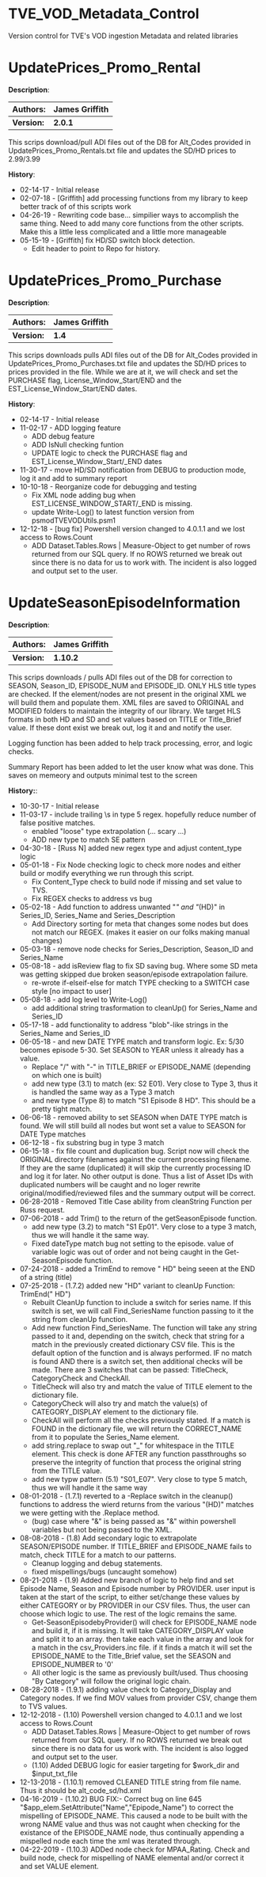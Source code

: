 # TVE_VOD_Metadata_Control
Version control for TVE's VOD ingestion Metadata and related libraries


# UpdatePrices_Promo_Rental
__Description__:

Authors: | James Griffith
-------- | ---------------
__Version:__ | __2.0.1__

This scrips download/pull ADI files out of the DB for Alt_Codes provided in UpdatePrices_Promo_Rentals.txt file and updates the SD/HD prices to $2.99/$3.99


__History__:
* 02-14-17 - Initial release
* 02-07-18 - [Griffith] add processing functions from my library to keep better track of of this scripts work
* 04-26-19 - Rewriting code base... simpilier ways to accomplish the same thing. Need to add many core functions from the other scripts. Make this a little less complicated and a little more manageable
* 05-15-19 - [Griffith] fix HD/SD switch block detection.
	* Edit header to point to Repo for history.


# UpdatePrices_Promo_Purchase
__Description__:

Authors: | James Griffith
-------- | ---------------
__Version:__ | __1.4__

This scrips downloads pulls ADI files out of the DB for Alt_Codes provided in UpdatePrices_Promo_Purchases.txt file and updates the SD/HD prices to prices provided in the file. While we are at it, we will check and set the PURCHASE flag, License_Window_Start/END
 and the EST_License_Window_Start/END dates.
 

__History__:
* 02-14-17 - Initial release
* 11-02-17 - ADD logging feature
	* ADD debug feature
	* ADD IsNull checking funtion
	* UPDATE logic to check the PURCHASE flag and EST_License_Window_Start/_END dates
* 11-30-17 - move HD/SD notification from DEBUG to production mode, log it and add to summary report
* 10-10-18 - Reorganize code for debugging and testing
	* Fix XML node adding bug when EST_LICENSE_WINDOW_START/_END is missing.
	* update Write-Log() to latest function version from psmodTVEVODUtils.psm1
* 12-12-18 - [bug fix] Powershell version changed to 4.0.1.1 and we lost access to Rows.Count
	* ADD Dataset.Tables.Rows | Measure-Object to get number of rows returned from our SQL query. If no ROWS returned we break out since there is no data for us to work with. The incident is also logged and output set to the user.
  
  
# UpdateSeasonEpisodeInformation
__Description__:

 Authors: | James Griffith
 -------- | ---------------
 __Version:__ | __1.10.2__
 
 This scrips downloads / pulls ADI files out of the DB for correction
 to SEASON, Season_ID, EPISODE_NUM and EPISODE_ID. ONLY HLS title
 types are checked. If the element/nodes are not present in the original XML
 we will build them and populate them. XML files are saved to ORIGINAL
 and MODIFIED folders to maintain the integrity of our library. We
 target HLS formats in both HD and SD and set values based on TITLE
 or Title_Brief value. If these dont exist we break out, log it and
 and notify the user.

 Logging function has been added to help track processing, error,
 and logic checks.

 Summary Report has been added to let the user know what was done. This
 saves on memeory and outputs minimal test to the screen


__History:__:
* 10-30-17	- Initial release
* 11-03-17	- include trailing \s in type 5 regex. hopefully reduce	number of false positive matches.
	* enabled "loose" type extrapolation (... scary ...)
	* ADD new type to match SE pattern
* 04-30-18    - [Russ N] added new regex type and adjust content_type logic
* 05-01-18	- Fix Node checking logic to check more nodes and either build or modify everything we run through this script.
	* Fix Content_Type check to build node if missing and set value to TVS.
	* Fix REGEX checks to address  vs  bug
* 05-02-18	- Add function to address unwanted "_" and "_(HD)" in Series_ID, Series_Name and Series_Description
	* Add Directory sorting for meta that changes some nodes but does not match our REGEX. (makes it easier on our folks making manual changes)
* 05-03-18	- remove node checks for Series_Description, Season_ID and Series_Name
* 05-08-18	- add isReview flag to fix SD saving bug. Where some SD meta was getting skipped due broken season/episode extrapolation failure.
	* re-wrote if-elseif-else for match TYPE checking to a SWITCH case style [no impact to user]
* 05-08-18	- add log level to Write-Log()
	* add additional string trasformation to cleanUp() for Series_Name and Series_ID
* 05-17-18	- add functionality to address "blob"-like strings in the Series_Name and Series_ID
* 06-05-18	- and new DATE TYPE match and transform logic. Ex: 5/30 becomes episode 5-30. Set SEASON to YEAR unless it already has a value.
	* Replace "/" with "-" in TITLE_BRIEF or EPISODE_NAME (depending on which one is built)
	* add new type (3.1) to match (ex: S2 E01). Very close to Type 3, thus it is handled the same way as a Type 3 match
	* and new type (Type 8) to match "S1 Episode 8 HD". This should be a pretty tight match.
* 06-06-18	- removed ability to set SEASON when DATE TYPE match is found. We will still build all nodes but wont set a value to SEASON for DATE Type matches
* 06-12-18	- fix substring bug in type 3 match
* 06-15-18	- fix file count and duplication bug. Script now will check the ORIGINAL directory filenames against the current processing filename. If they are the same (duplicated) it will skip the currently processing ID and log it for later. No other output is done. Thus a list of Asset IDs with duplicated numbers will be caught and no loger rewrite original/modified/reviewed files and the summary output will be correct.
* 06-28-2018	- Removed Title Case ability from cleanString Function per Russ request.
* 07-06-2018  - add Trim() to the return of the getSeasonEpisode function.
	* add new type (3.2) to match "S1 Ep01". Very close to a type 3 match, thus we will handle it the same way.
    * Fixed dateType match bug not setting to the episode. value of variable logic was out of order and not being caught in the Get-SeasonEpisode function.
* 07-24-2018  - added a TrimEnd to remove " HD" being seeen at the END of a string (title)
* 07-25-2018	- (1.7.2) added new "HD" variant to cleanUp Function: TrimEnd(" HD")
	* Rebuilt CleanUp function to include a switch for series name. If this switch is set, we will call Find_SeriesName function passing to it the string from cleanUp function.
	* Add new function Find_SeriesName. The function will take any string passed to it and, depending on the switch, check that string for a match in the previously created dictionary CSV file. This is the default option of the function and is always performed. IF no match is found AND there is a switch set, then additional checks will be made. There are 3 switches that can be passed: TitleCheck, CategoryCheck and CheckAll.
	* TitleCheck will also try and match the value of TITLE element to the dictionary file.
	* CategoryCheck will also try and match the value(s) of CATEGORY_DISPLAY element to the dictionary file.
	* CheckAll will perform all the checks previously stated. If a match is FOUND in the dictionary file, we will return the CORRECT_NAME from it to populate the Series_Name element.
	* add string.replace to swap out "_" for whitespace in the TITLE element. This check is done AFTER any function passthroughs so preserve the integrity of function that process the original string from the TITLE value.
	* add new typw pattern (5.1) "S01_E07". Very close to type 5 match, thus we will handle it the same way
* 08-01-2018	- (1.7.1) reverted to a -Replace switch in the cleanup() functions to address the wierd returns from the various "(HD)" matches we were getting with the .Replace method.
	* (bug) case where "&amp;" is being passed as "&" within powershell variables but not being passed to the XML.
* 08-08-2018	- (1.8) Add secondary logic to extrapolate SEASON/EPISODE number. If TITLE_BRIEF and EPISODE_NAME fails to match, check TITLE for a match to our patterns.
	* Cleanup logging and debug statements.
	* fixed mispellings/bugs (uncaught somehow)
* 08-21-2018	- (1.9) Added new branch of logic to help find and set Episode Name, Season and Episode number by PROVIDER. user input is taken at the start of the script, to either set/change these values by either CATEGORY or by PROVIDER in our CSV files. Thus, the user can choose which logic to use. The rest of the logic remains the same.
	* Get-SeasonEpisodebyProvider() will check for EPISODE_NAME node and build it, if it is missing. It will take CATEGORY_DISPLAY value and split it to an array. then take each value in the array and look for a match in the csv_Providers.inc file. if it finds a match it will set the EPISODE_NAME to the Title_Brief value, set the SEASON and EPISODE_NUMBER to '0'
	* All other logic is the same as previously built/used. Thus choosing "By Category" will follow the original logic chain.
* 08-28-2018	- (1.9.1) adding value check to Category_Display and Category nodes. If we find MOV values from provider CSV, change them to TVS values.
* 12-12-2018	- (1.10) Powershell version changed to 4.0.1.1 and we lost access to Rows.Count
	* ADD Dataset.Tables.Rows | Measure-Object to get number of rows returned from our SQL query. If no ROWS returned we break out since there is no data for us work with. The incident is also logged and output set to the user.
	* (1.10) Added DEBUG logic for easier targeting for $work_dir and $input_txt_file
* 12-13-2018	- (1.10.1) removed CLEANED TITLE string from file name. Thus it should be alt_code_sd/hd.xml
* 04-16-2019	- (1.10.2) BUG FIX:- Correct bug on line 645 "$app_elem.SetAttribute("Name","Epipode_Name") to correct the mispelling of EPISODE_NAME. This caused a node to be built with the wrong NAME value and thus was not caught when checking for the existance of the EPISODE_NAME node, thus continually appending a mispelled node each time the xml was iterated through.
* 04-22-2019	- (1.10.3) ADDed node check for MPAA_Rating. Check and build node, check for mispelling of NAME elemental and/or correct it and set VALUE element.

